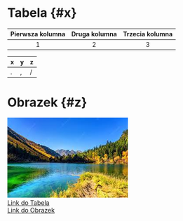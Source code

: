 # Tabela {#x}
|Pierwsza kolumna|Druga kolumna|Trzecia kolumna| 
|:--------------:|:-----------:|:-------------:| 
|1|2|3|  
 
|x|y|z| 
|-|-|-| 
|.|,|/|
 
# Obrazek {#z}
![git.jpg](git.jpg)   
[Link do Tabela](#x)  
[Link do Obrazek](#z)  


